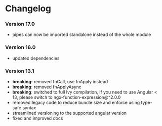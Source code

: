 # Changelog

### Version 17.0
 - pipes can now be imported standalone instead of the whole module

### Version 16.0
 - updated dependencies

### Version 13.1
 - **breaking:** removed fnCall, use fnApply instead
 - **breaking:** removed fnApplyAsync
 - **breaking:** switched to full Ivy compilation, if you need to use Angular < 13, please switch to ngx-function-expression@^2.0.0
 - removed legacy code to reduce bundle size and enforce using type-safe syntax
 - streamlined versioning to the supported angular version
 - fixed and improved docs
